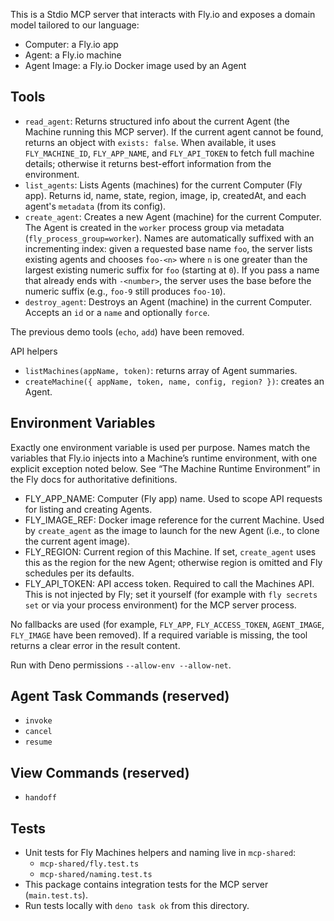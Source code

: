This is a Stdio MCP server that interacts with Fly.io and exposes a domain model
tailored to our language:

- Computer: a Fly.io app
- Agent: a Fly.io machine
- Agent Image: a Fly.io Docker image used by an Agent

## Tools

- `read_agent`: Returns structured info about the current Agent (the Machine
  running this MCP server). If the current agent cannot be found, returns an
  object with `exists: false`. When available, it uses `FLY_MACHINE_ID`,
  `FLY_APP_NAME`, and `FLY_API_TOKEN` to fetch full machine details; otherwise
  it returns best-effort information from the environment.
- `list_agents`: Lists Agents (machines) for the current Computer (Fly app).
  Returns id, name, state, region, image, ip, createdAt, and each agent's
  `metadata` (from its config).
- `create_agent`: Creates a new Agent (machine) for the current Computer. The
  Agent is created in the `worker` process group via metadata
  (`fly_process_group=worker`). Names are automatically suffixed with an
  incrementing index: given a requested base name `foo`, the server lists
  existing agents and chooses `foo-<n>` where `n` is one greater than the
  largest existing numeric suffix for `foo` (starting at `0`). If you pass a
  name that already ends with `-<number>`, the server uses the base before the
  numeric suffix (e.g., `foo-9` still produces `foo-10`).
- `destroy_agent`: Destroys an Agent (machine) in the current Computer. Accepts
  an `id` or a `name` and optionally `force`.

The previous demo tools (`echo`, `add`) have been removed.

API helpers

- `listMachines(appName, token)`: returns array of Agent summaries.
- `createMachine({ appName, token, name, config, region? })`: creates an Agent.

## Environment Variables

Exactly one environment variable is used per purpose. Names match the variables
that Fly.io injects into a Machine’s runtime environment, with one explicit
exception noted below. See “The Machine Runtime Environment” in the Fly docs for
authoritative definitions.

- FLY_APP_NAME: Computer (Fly app) name. Used to scope API requests for listing
  and creating Agents.
- FLY_IMAGE_REF: Docker image reference for the current Machine. Used by
  `create_agent` as the image to launch for the new Agent (i.e., to clone the
  current agent image).
- FLY_REGION: Current region of this Machine. If set, `create_agent` uses this
  as the region for the new Agent; otherwise region is omitted and Fly schedules
  per its defaults.
- FLY_API_TOKEN: API access token. Required to call the Machines API. This is
  not injected by Fly; set it yourself (for example with `fly secrets set` or
  via your process environment) for the MCP server process.

No fallbacks are used (for example, `FLY_APP`, `FLY_ACCESS_TOKEN`,
`AGENT_IMAGE`, `FLY_IMAGE` have been removed). If a required variable is
missing, the tool returns a clear error in the result content.

Run with Deno permissions `--allow-env --allow-net`.

## Agent Task Commands (reserved)

- `invoke`
- `cancel`
- `resume`

## View Commands (reserved)

- `handoff`

## Tests

- Unit tests for Fly Machines helpers and naming live in `mcp-shared`:
  - `mcp-shared/fly.test.ts`
  - `mcp-shared/naming.test.ts`
- This package contains integration tests for the MCP server (`main.test.ts`).
- Run tests locally with `deno task ok` from this directory.
